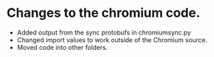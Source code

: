 Changes to the chromium code.
=============

  * Added output from the sync protobufs in chromiumsync.py
  * Changed import values to work outside of the Chromium source.
  * Moved code into other folders.
